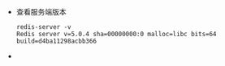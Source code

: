 - 查看服务端版本
  ```
  redis-server -v
  Redis server v=5.0.4 sha=00000000:0 malloc=libc bits=64 build=d4ba11298acbb366
  ```
-